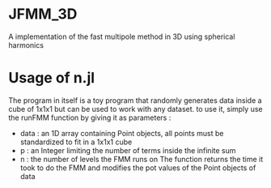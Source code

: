 # JFMM_3D
A implementation of the fast multipole method in 3D using spherical harmonics

# Usage of n.jl
The program in itself is a toy program that randomly generates data inside a cube of 1x1x1 but can be used to work with any dataset.
to use it, simply use the runFMM function by giving it as parameters :
- data : an 1D array containing Point objects, all points must be standardized to fit in a 1x1x1 cube
- p : an Integer limiting the number of terms inside the infinite sum
- n : the number of levels the FMM runs on
The function returns the time it took to do the FMM and modifies the pot values of the Point objects of data
